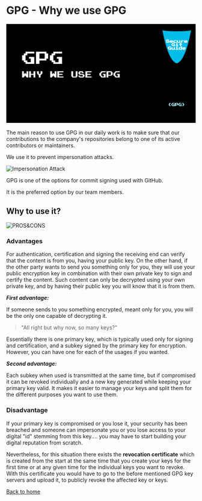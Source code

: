 # GPG - Why we use GPG

![HEADER IMAGE](./media/HEADER/GitHub-Repo-SecureGitGuide-ART-002.jpg)

The main reason to use GPG in our daily work is to make sure that our contributions to the company's repositories belong to one of its active contributors or maintainers.

We use it to prevent impersonation attacks.

![Impersonation Attack](https://nautilus-cyberneering.de/wp-content/uploads/2022/01/impersonation-attack-1024x576.png)

GPG is one of the options for commit signing used with GitHub.

It is the preferred option by our team members.

## Why to use it?

![PROS&CONS](https://nautilus-cyberneering.de/wp-content/uploads/2022/01/Pro-Con-1500x600-1-1024x410.png)

### Advantages

For authentication, certification and signing the receiving end can verify that the content is from you, having your public key. On the other hand, if the other party wants to send you something only for you, they will use your public encryption key in combination with their own private key to sign and certify the content. Such content can only be decrypted using your own private key, and by having their public key you will know that it is from them.

**_First advantage:_**

If someone sends to you something encrypted, meant only for you, you will be the only one capable of decrypting it.

> "All right but why now, so many keys?"

Essentially there is one primary key, which is typically used only for signing and certification, and a subkey signed by the primary key for encryption. However, you can have one for each of the usages if you wanted.

**_Second advantage:_**

Each subkey when used is transmitted at the same time, but if compromised it can be revoked individually and a new key generated while keeping your primary key valid. It makes it easier to manage your keys and split them for the different purposes you want to use them.

### Disadvantage

If your primary key is compromised or you lose it, your security has been breached and someone can impersonate you or you lose access to your digital "id" stemming from this key.... you may have to start building your digital reputation from scratch.

Nevertheless, for this situation there exists the **revocation certificate** which is created from the start at the same time that you create your keys for the first time or at any given time for the individual keys you want to revoke. With this certificate you would have to go to the before mentioned GPG key servers and upload it, to publicly revoke the affected key or keys.

[Back to home](./index.md)
